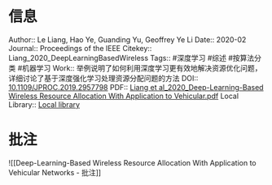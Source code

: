 # 信息
Author:: Le Liang, Hao Ye, Guanding Yu, Geoffrey Ye Li
Date:: 2020-02
Journal:: Proceedings of the IEEE
Citekey:: Liang_2020_DeepLearningBasedWireless
Tags:: #深度学习 #综述 #按算法分类 #机器学习
Work:: 举例说明了如何利用深度学习更有效地解决资源优化问题，详细讨论了基于深度强化学习处理资源分配问题的方法
DOI:: [10.1109/JPROC.2019.2957798](https://doi.org/10.1109/JPROC.2019.2957798)
PDF:: [Liang et al_2020_Deep-Learning-Based Wireless Resource Allocation With Application to Vehicular.pdf](zotero://open-pdf/library/items/PSWLSRGC)
Local Library:: [Local library](zotero://select/items/1_SDRJJGDF)

# 批注
![[Deep-Learning-Based Wireless Resource Allocation With Application to Vehicular Networks - 批注]]